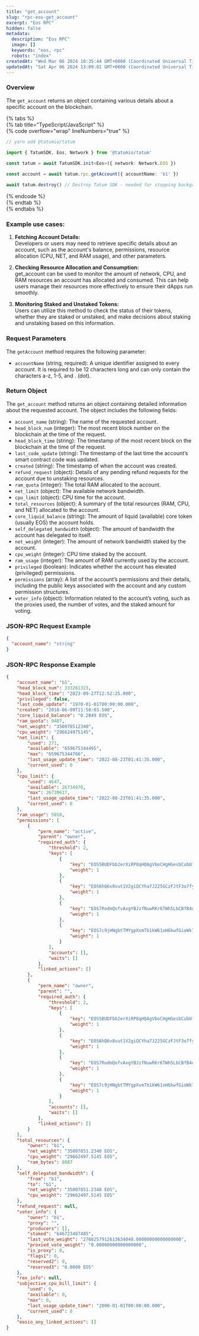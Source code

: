 ```yaml
---
title: "get_account"
slug: "rpc-eos-get_account"
excerpt: "Eos RPC"
hidden: false
metadata: 
  description: "Eos RPC"
  image: []
  keywords: "eos, rpc"
  robots: "index"
createdAt: "Wed Mar 06 2024 10:35:44 GMT+0000 (Coordinated Universal Time)"
updatedAt: "Sat Apr 06 2024 13:09:01 GMT+0000 (Coordinated Universal Time)"
---
```




### Overview

The `get_account` returns an object containing various details about a specific account on the blockchain.

{% tabs %}  
{% tab title="TypeScript/JavaScript" %}  
{% code overflow="wrap" lineNumbers="true" %}

```typescript
// yarn add @tatumio/tatum

import { TatumSDK, Eos, Network } from '@tatumio/tatum'
  
const tatum = await TatumSDK.init<Eos>({ network: Network.EOS })

const account = await tatum.rpc.getAccount({ accountName: 'b1' })

await tatum.destroy() // Destroy Tatum SDK - needed for stopping background jobs
```

{% endcode %}  
{% endtab %}  
{% endtabs %}

### Example use cases:

1. **Fetching Account Details:**  
   Developers or users may need to retrieve specific details about an account, such as the account's balance, permissions, resource allocation (CPU, NET, and RAM usage), and other parameters.

2. **Checking Resource Allocation and Consumption:**  
   get_account can be used to monitor the amount of network, CPU, and RAM resources an account has allocated and consumed. This can help users manage their resources more effectively to ensure their dApps run smoothly.

3. **Monitoring Staked and Unstaked Tokens:**  
   Users can utilize this method to check the status of their tokens, whether they are staked or unstaked, and make decisions about staking and unstaking based on this information.

### Request Parameters

The `getAccount` method requires the following parameter:

- `accountName` (string, required): A unique identifier assigned to every account. It is required to be 12 characters long and can only contain the characters a-z, 1-5, and . (dot).

### Return Object

The `get_account` method returns an object containing detailed information about the requested account. The object includes the following fields:

- `account_name` (string): The name of the requested account.
- `head_block_num` (integer): The most recent block number on the blockchain at the time of the request.
- `head_block_time` (string): The timestamp of the most recent block on the blockchain at the time of the request.
- `last_code_update` (string): The timestamp of the last time the account’s smart contract code was updated.
- `created` (string): The timestamp of when the account was created.
- `refund_request` (object): Details of any pending refund requests for the account due to unstaking resources.
- `ram_quota` (integer): The total RAM allocated to the account.
- `net_limit` (object): The available network bandwidth.
- `cpu_limit` (object): CPU time for the account.
- `total_resources` (object): A summary of the total resources (RAM, CPU, and NET) allocated to the account.
- `core_liquid_balance` (string): The amount of liquid (available) core token (usually EOS) the account holds.
- `self_delegated_bandwidth` (object): The amount of bandwidth the account has delegated to itself.
- `net_weight` (integer): The amount of network bandwidth staked by the account.
- `cpu_weight` (integer): CPU time staked by the account.
- `ram_usage` (integer): The amount of RAM currently used by the account.
- `privileged` (boolean): Indicates whether the account has elevated (privileged) permissions.
- `permissions` (array): A list of the account’s permissions and their details, including the public keys associated with the account and any custom permission structures.
- `voter_info` (object): Information related to the account’s voting, such as the proxies used, the number of votes, and the staked amount for voting.

### JSON-RPC Request Example

```json
{
  "account_name": "string"
}
```

### JSON-RPC Response Example

```json
{
    "account_name": "b1",
    "head_block_num": 333261323,
    "head_block_time": "2023-09-27T12:52:25.000",
    "privileged": false,
    "last_code_update": "1970-01-01T00:00:00.000",
    "created": "2018-06-09T11:58:03.500",
    "core_liquid_balance": "0.2849 EOS",
    "ram_quota": 9487,
    "net_weight": "350078512340",
    "cpu_weight": "296624975145",
    "net_limit": {
        "used": 271,
        "available": "659675344495",
        "max": "659675344766",
        "last_usage_update_time": "2022-08-23T01:41:35.000",
        "current_used": 0
    },
    "cpu_limit": {
        "used": 4647,
        "available": 26734970,
        "max": 26739617,
        "last_usage_update_time": "2022-08-23T01:41:35.000",
        "current_used": 0
    },
    "ram_usage": 5010,
    "permissions": [
        {
            "perm_name": "active",
            "parent": "owner",
            "required_auth": {
                "threshold": 2,
                "keys": [
                    {
                        "key": "EOS5BUDFbb2erXiRP8qHQAgVboCHgHGesbCubUfgXYJhnYZKSqNbD",
                        "weight": 1
                    },
                    {
                        "key": "EOS6hQ6v8vut1V2giQCYha7J225GCzFJtF3o7fy8JYuN7k6fG4n23",
                        "weight": 1
                    },
                    {
                        "key": "EOS7RodmQofvAxgYBJzfNuwRKr6TWh5LbCBfB4uQ8tjrjQ8Ukkwqq",
                        "weight": 1
                    },
                    {
                        "key": "EOS7c9jHNgbtTMYgpXvmTb1kW61oH6kwfGioWk75ugDMhsywe6rWu",
                        "weight": 1
                    }
                ],
                "accounts": [],
                "waits": []
            },
            "linked_actions": []
        },
        {
            "perm_name": "owner",
            "parent": "",
            "required_auth": {
                "threshold": 2,
                "keys": [
                    {
                        "key": "EOS5BUDFbb2erXiRP8qHQAgVboCHgHGesbCubUfgXYJhnYZKSqNbD",
                        "weight": 1
                    },
                    {
                        "key": "EOS6hQ6v8vut1V2giQCYha7J225GCzFJtF3o7fy8JYuN7k6fG4n23",
                        "weight": 1
                    },
                    {
                        "key": "EOS7RodmQofvAxgYBJzfNuwRKr6TWh5LbCBfB4uQ8tjrjQ8Ukkwqq",
                        "weight": 1
                    },
                    {
                        "key": "EOS7c9jHNgbtTMYgpXvmTb1kW61oH6kwfGioWk75ugDMhsywe6rWu",
                        "weight": 1
                    }
                ],
                "accounts": [],
                "waits": []
            },
            "linked_actions": []
        }
    ],
    "total_resources": {
        "owner": "b1",
        "net_weight": "35007851.2340 EOS",
        "cpu_weight": "29662497.5145 EOS",
        "ram_bytes": 8087
    },
    "self_delegated_bandwidth": {
        "from": "b1",
        "to": "b1",
        "net_weight": "35007851.2340 EOS",
        "cpu_weight": "29662497.5145 EOS"
    },
    "refund_request": null,
    "voter_info": {
        "owner": "b1",
        "proxy": "",
        "producers": [],
        "staked": "646723487485",
        "last_vote_weight": "2768257912613634048.00000000000000000",
        "proxied_vote_weight": "0.00000000000000000",
        "is_proxy": 0,
        "flags1": 0,
        "reserved2": 0,
        "reserved3": "0.0000 EOS"
    },
    "rex_info": null,
    "subjective_cpu_bill_limit": {
        "used": 0,
        "available": 0,
        "max": 0,
        "last_usage_update_time": "2000-01-01T00:00:00.000",
        "current_used": 0
    },
    "eosio_any_linked_actions": []
}
```
